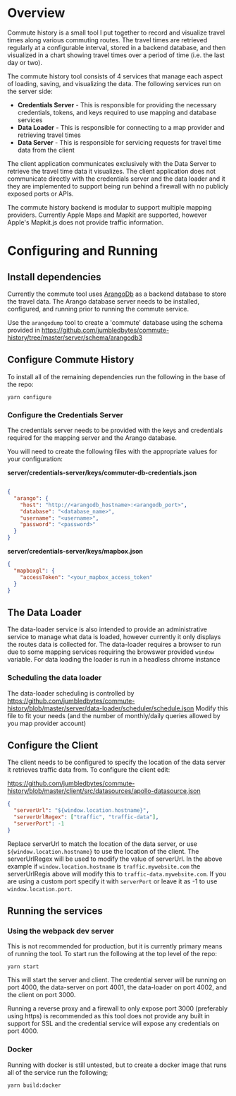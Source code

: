 # Overview

Commute history is a small tool I put together to record and visualize travel times along various commuting routes. 
The travel times are retrieved regularly at a configurable interval, stored in a backend database, and then visualized
in a chart showing travel times over a period of time (i.e. the last day or two).

The commute history tool consists of 4 services that manage each aspect of loading, saving, and visualizing the data. 
The following services run on the server side:

* **Credentials Server** - This is responsible for providing the necessary credentials, tokens, and keys required to use mapping
   and database services
* **Data Loader** - This is responsible for connecting to a map provider and retrieving travel times
* **Data Server** - This is responsible for servicing requests for travel time data from the client

The client application communicates exclusively with the Data Server to retrieve the travel time data it visualizes. 
The client application does  not communicate directly with the credentials server and the data loader and it they are implemented 
to support being run behind a firewall with no publicly exposed ports or APIs.

The commute history backend is modular to support multiple mapping providers. Currently Apple Maps and Mapkit are supported,
however Apple's Mapkit.js does not provide traffic information.

# Configuring and Running

## Install dependencies

Currently the commute tool uses [ArangoDb](https://www.arangodb.com/) as a backend database to store the travel data. The Arango database server needs to be
installed, configured, and running prior to running the commute service.

Use the `arangodump` tool to create a 'commute' database using the schema provided in https://github.com/jumbledbytes/commute-history/tree/master/server/schema/arangodb3 

## Configure Commute History

To install all of the remaining dependencies run the following in the base of the repo:

`yarn configure`

### Configure the Credentials Server

The credentials server needs to be provided with the keys and credentials required for the mapping server and the Arango database.

You will need to create the following files with the appropriate values for your configuration:

**server/credentials-server/keys/commuter-db-credentials.json**
```json

{
  "arango": {
    "host": "http://<arangodb_hostname>:<arangodb_port>",
    "database": "<database_name>",
    "username": "<username>",
    "password": "<password>"
  }
}
```

**server/credentials-server/keys/mapbox.json**
```json
{
  "mapboxgl": {
    "accessToken": "<your_mapbox_access_token"
  }
}
```

## The Data Loader

The data-loader service is also intended to provide an administrative service to manage what data is loaded, 
however currently it only displays the routes data is collected for. The data-loader requires a browser to run
due to some mapping services requiring the browswer provided `window` variable. For data loading the loader is run
in a headless chrome instance

### Scheduling the data loader

The data-loader scheduling is controlled by https://github.com/jumbledbytes/commute-history/blob/master/server/data-loader/scheduler/schedule.json
Modify this file to fit your needs (and the number of monthly/daily queries allowed by you map provider account)

## Configure the Client

The client needs to be configured to specify the location of the data server it retrieves traffic data from. To configure the client edit:

https://github.com/jumbledbytes/commute-history/blob/master/client/src/datasources/apollo-datasource.json
```json
{
  "serverUrl": "${window.location.hostname}",
  "serverUrlRegex": ["traffic", "traffic-data"],
  "serverPort": -1
}
```

Replace serverUrl to match the location of the data server, or use `${window.location.hostname}` to use the location of the client. The serverUrlRegex will be used to modify the value of serverUrl. In the above example if `window.location.hostname` is `traffic.mywebsite.com` the serverUrlRegis above will modify this to `traffic-data.mywebsite.com`. If you are using a custom port specify it with `serverPort` or leave it as -1 to use `window.location.port`.

## Running the services

### Using the webpack dev server

This is not recommended for production, but it is currently primary means of running the tool. To start run the following 
at the top level of the repo:

`yarn start`

This will start the server and client. The credential server will be running on port 4000, the data-server on port 4001, the
data-loader on port 4002, and the client on port 3000.

Running a reverse proxy and a firewall to only expose port 3000 (preferably using https) is recommended as this tool does 
not provide any built in support for SSL and the credential service will expose any credentials on port 4000.

### Docker

Running with docker is still untested, but to create a docker image that runs all of the service run the following;

`yarn build:docker`

